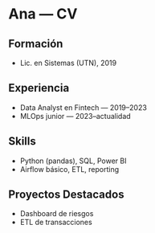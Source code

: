 # Ana — CV
## Formación
- Lic. en Sistemas (UTN), 2019

## Experiencia
- Data Analyst en Fintech — 2019–2023
- MLOps junior — 2023–actualidad

## Skills
- Python (pandas), SQL, Power BI
- Airflow básico, ETL, reporting

## Proyectos Destacados
- Dashboard de riesgos
- ETL de transacciones
